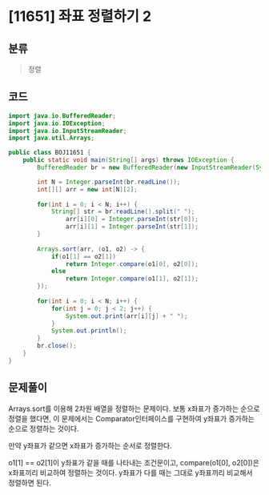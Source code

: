 # [11651] 좌표 정렬하기 2

## 분류
> 정렬

## 코드
```java
import java.io.BufferedReader;
import java.io.IOException;
import java.io.InputStreamReader;
import java.util.Arrays;

public class BOJ11651 {
	public static void main(String[] args) throws IOException {
		BufferedReader br = new BufferedReader(new InputStreamReader(System.in));

		int N = Integer.parseInt(br.readLine());
		int[][] arr = new int[N][2];
		
		for(int i = 0; i < N; i++) {
			String[] str = br.readLine().split(" ");
				arr[i][0] = Integer.parseInt(str[0]);
				arr[i][1] = Integer.parseInt(str[1]);
		}
		
		Arrays.sort(arr, (o1, o2) -> {
			if(o1[1] == o2[1])
				return Integer.compare(o1[0], o2[0]);
			else
				return Integer.compare(o1[1], o2[1]);
		});
		
		for(int i = 0; i < N; i++) {
			for(int j = 0; j < 2; j++) {
				System.out.print(arr[i][j] + " ");
			}
			System.out.println();
		}
		br.close();
	}
}
```

## 문제풀이

Arrays.sort를 이용해 2차원 배열을 정렬하는 문제이다. 보통 x좌표가 증가하는 순으로 정렬을 했다면, 이 문제에서는 Comparator인터페이스를 구현하여 y좌표가 증가하는 순으로 정렬하는 것이다. 

만약 y좌표가 같으면 x좌표가 증가하는 순서로 정렬한다. 

o1[1] == o2[1]이 y좌표가 같을 때를 나타내는 조건문이고, compare(o1[0], o2[0])은 x좌표끼리 비교하여 정렬하는 것이다. y좌표가 다를 때는 그대로 y좌표끼리 비교해서 정렬하면 된다.